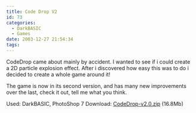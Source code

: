 ```yaml
---
title: Code Drop V2
id: 73
categories:
  - DarkBASIC
  - Games
date: 2003-12-27 21:54:34
tags:
---
```


CodeDrop came about mainly by accident. I wanted to see if i could create a 2D particle explosion effect. After i discovered how easy this was to do i decided to create a whole game around it!

<!--more-->

The game is now in its second version, and has many new improvements over the last, check it out, tell me what you think.</span>

Used: DarkBASIC, PhotoShop 7
Download: [CodeDrop-v2.0.zip](https://www.mikecann.co.uk/Files/CodeDrop-v2.0.zip) (16.8Mb)